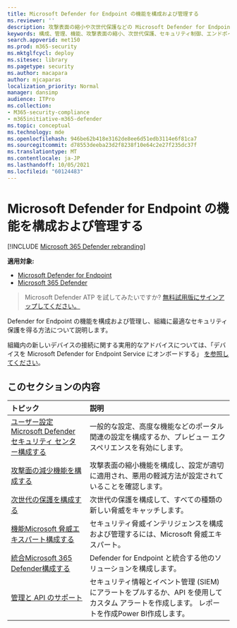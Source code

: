 ```yaml
---
title: Microsoft Defender for Endpoint の機能を構成および管理する
ms.reviewer: ''
description: 攻撃表面の縮小や次世代保護などの Microsoft Defender for Endpoint 機能の構成と管理
keywords: 構成、管理、機能、攻撃表面の縮小、次世代保護、セキュリティ制御、エンドポイントの検出と応答、自動調査と修復、セキュリティ制御、コントロール
search.appverid: met150
ms.prod: m365-security
ms.mktglfcycl: deploy
ms.sitesec: library
ms.pagetype: security
ms.author: macapara
author: mjcaparas
localization_priority: Normal
manager: dansimp
audience: ITPro
ms.collection:
- M365-security-compliance
- m365initiative-m365-defender
ms.topic: conceptual
ms.technology: mde
ms.openlocfilehash: 946be62b418e3162de8ee6d51edb3114e6f81ca7
ms.sourcegitcommit: d78553deeba23d2f8238f10e64c2e27f235dc37f
ms.translationtype: MT
ms.contentlocale: ja-JP
ms.lasthandoff: 10/05/2021
ms.locfileid: "60124483"
---
```

# <a name="configure-and-manage-microsoft-defender-for-endpoint-capabilities"></a>Microsoft Defender for Endpoint の機能を構成および管理する

[!INCLUDE [Microsoft 365 Defender rebranding](../../includes/microsoft-defender.md)]

**適用対象:**

- [Microsoft Defender for Endpoint](https://go.microsoft.com/fwlink/p/?linkid=2154037)
- [Microsoft 365 Defender](https://go.microsoft.com/fwlink/?linkid=2118804)

> Microsoft Defender ATP を試してみたいですか? [無料試用版にサインアップしてください。](https://signup.microsoft.com/create-account/signup?products=7f379fee-c4f9-4278-b0a1-e4c8c2fcdf7e&ru=https://aka.ms/MDEp2OpenTrial?ocid=docs-wdatp-exposedapis-abovefoldlink)

Defender for Endpoint の機能を構成および管理し、組織に最適なセキュリティ保護を得る方法について説明します。

組織内の新しいデバイスの接続に関する実用的なアドバイスについては、「デバイスを Microsoft Defender for Endpoint Service にオンボードする」 [を参照してください](./onboard-configure.md)。

## <a name="in-this-section"></a>このセクションの内容

トピック | 説明
:---|:---
[ユーザー設定Microsoft Defender セキュリティ センター構成する](preferences-setup.md) | 一般的な設定、高度な機能などのポータル関連の設定を構成するか、プレビュー エクスペリエンスを有効にします。
[攻撃面の減少機能を構成する](configure-attack-surface-reduction.md) | 攻撃表面の縮小機能を構成し、設定が適切に適用され、悪用の軽減方法が設定されていることを確認します。
[次世代の保護を構成する](/windows/security/threat-protection/microsoft-defender-antivirus/configure-microsoft-defender-antivirus-features) | 次世代の保護を構成して、すべての種類の新しい脅威をキャッチします。
[機能Microsoft 脅威エキスパート構成する](configure-microsoft-threat-experts.md) | セキュリティ脅威インテリジェンスを構成および管理するには、Microsoft 脅威エキスパート。
[統合Microsoft 365 Defender構成する](/microsoft-365/security/defender-endpoint/threat-protection-integration) | Defender for Endpoint と統合する他のソリューションを構成します。
[管理と API のサポート](/microsoft-365/security/defender-endpoint/management-apis) | セキュリティ情報とイベント管理 (SIEM) にアラートをプルするか、API を使用してカスタム アラートを作成します。 レポートを作成Power BI作成します。
